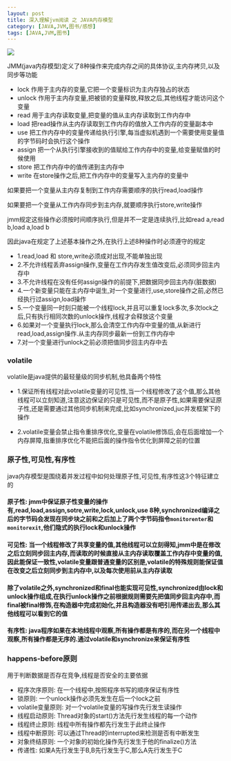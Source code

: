 ```yaml
---
layout: post
title: 深入理解jvm阅读 之 JAVA内存模型
category: [JAVA,JVM,图书/感想]
tags: [JAVA,JVM,图书]
---
```


![](http://pic.woowen.com/jmmmode.jpg)

JMM(java内存模型)定义了8种操作来完成内存之间的具体协议,主内存拷贝,以及同步等功能

* lock 作用于主内存的变量,它把一个变量标识为主内存独占的状态
* unlock 作用于主内存变量,把被锁的变量释放,释放之后,其他线程才能访问这个变量
* read 用于主内存读取变量,把变量的值从主内存读取到工作内存中
* load 把read操作从主内存读取到工作内存的值放入工作内存的变量副本中
* use 把工作内存中的变量传递给执行引擎,每当虚拟机遇到一个需要使用变量值的字节码时会执行这个操作
* assign 把一个从执行引擎接收到的值赋给工作内存中的变量,给变量赋值的时候使用
* store 把工作内存中的值传递到主内存中
* write 在store操作之后,把工作内存中的变量写入主内存的变量中

如果要把一个变量从主内存复制到工作内存需要顺序的执行read,load操作

如果要把一个变量从工作内存同步到主内存,就要顺序执行store,write操作

jmm规定这些操作必须按时间顺序执行,但是并不一定是连续执行,比如read a,read b,load a,load b

因此java在规定了上述基本操作之外,在执行上述8种操作时必须遵守的规定

* 1.read,load 和 store,write必须成对出现,不能单独出现
* 2.不允许线程丢弃assign操作,变量在工作内存发生值改变后,必须同步回主内存中
* 3.不允许线程在没有任何assign操作的前提下,把数据同步回主内存(脏数据)
* 4.一个新变量只能在主内存中诞生,对一个变量进行,use,store操作之前,必然已经执行过assign,load操作
* 5.一个变量同一时刻只能被一个线程lock,并且可以重复lock多次,多次lock之后,只有执行相同次数的unlock操作,线程才会释放这个变量
* 6.如果对一个变量执行lock,那么会清空工作内存中变量的值,从新进行read,load,assign操作.从主内存同步最新一份到工作内存中
* 7.对一个变量进行unlock之前必须把值同步回主内存中去

### volatile

volatile是java提供的最轻量级的同步机制,他具备两个特性

* 1.保证所有线程对此volatile变量的可见性,当一个线程修改了这个值,那么其他线程可以立刻知道,注意这边保证的只是可见性,而不是原子性,如果需要保证原子性,还是需要通过其他同步机制来完成,比如synchronized,juc并发框架下的操作

* 2.volatile变量会禁止指令重排序优化,变量在volatile修饰后,会在后面增加一个内存屏障,指重排序优化不能把后面的操作指令优化到屏障之前的位置

### 原子性,可见性,有序性

java内存模型是围绕着并发过程中如何处理原子性,可见性,有序性这3个特征建立的

#### 原子性: jmm中保证原子性变量的操作有,read,load,assign,sotre,write,lock,unlock,use 8种,synchronized编译之后的字节码会发现在同步块之前和之后加上了两个字节码指令```monitorenter```和```monitorexit```,他们隐式的执行lock和unlock操作

#### 可见性: 当一个线程修改了共享变量的值,其他线程可以立刻得知,jmm中是在修改之后立刻同步回主内存,而读取的时候直接从主内存读取覆盖工作内存中变量的值,因此能保证一致性,volatile变量跟普通变量的区别是,volatile的特殊规则能保证值在改变之后立刻同步到主内存中,以及每次使用前从主内存读取

#### 除了volatile之外,synchronized和final也能实现可见性,synchronized由lock和unlock操作组成,在执行unlock操作之前根据规则需要先把值同步回主内存中,而final被final修饰,在构造器中完成初始化,并且构造器没有吧引用传递出去,那么其他线程可以看到它的值

#### 有序性: java程序如果在本地线程中观察,所有操作都是有序的,而在另一个线程中观察,所有操作都是无序的.通过volatile和synchronize来保证有序性

### happens-before原则

用于判断数据是否存在竞争,线程是否安全的主要依据

* 程序次序原则: 在一个线程中,按照程序书写的顺序保证有序性
* 锁原则: 一个unlock操作必须先发生在后一个lock之前
* volatile变量原则: 对一个volatile变量的写操作先行发生读操作
* 线程启动原则: Thread对象的start()方法先行发生线程的每一个动作
* 线程终止原则: 线程中所有操作都先行发生于此终止操作
* 线程中断原则: 可以通过Thread的interrupted来检测是否有中断发生
* 对象终结原则: 一个对象的初始化操作先行发生于他的finalize()方法
* 传递性: 如果A先行发生于B,B先行发生于C,那么A先行发生于C
